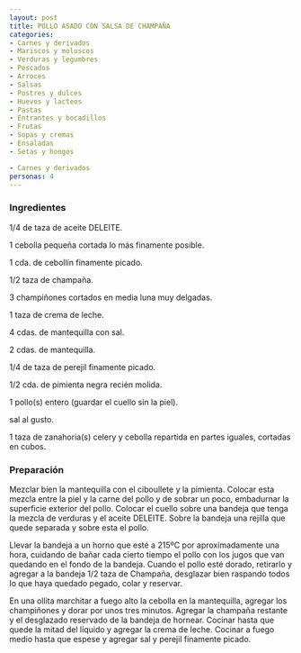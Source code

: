 ```yaml
---
layout: post
title: POLLO ASADO CON SALSA DE CHAMPAÑA
categories:
- Carnes y derivados
- Mariscos y moluscos
- Verduras y legumbres
- Pescados
- Arroces
- Salsas
- Postres y dulces
- Huevos y lacteos
- Pastas
- Entrantes y bocadillos
- Frutas
- Sopas y cremas
- Ensaladas
- Setas y hongos

- Carnes y derivados
personas: 4 
---
```

<h3>Ingredientes</h3>
1/4 de taza de aceite DELEITE.

1 cebolla pequeña cortada lo más finamente posible.

1 cda. de cebollín finamente picado.

1/2 taza de champaña.

3 champiñones cortados en media luna muy delgadas.

1 taza de crema de leche.

4 cdas. de mantequilla con sal.

2 cdas. de mantequilla.

1/4 de taza de perejil finamente picado.

1/2 cda. de pimienta negra recién molida.

1 pollo(s) entero (guardar el cuello sin la piel).

sal al gusto.

1 taza de zanahoria(s) celery y cebolla repartida en partes iguales, cortadas en cubos.

<h3>Preparación</h3>
Mezclar bien la mantequilla con el ciboullete y la pimienta. Colocar esta mezcla entre la piel y la carne del pollo y de sobrar un poco, embadurnar la superficie exterior del pollo. Colocar el cuello sobre una bandeja que tenga la mezcla de verduras y el aceite DELEITE. Sobre la bandeja una rejilla que quede separada y sobre esta el pollo.

Llevar la bandeja a un horno que esté a 215&ordm;C por aproximadamente una hora, cuidando de bañar cada cierto tiempo el pollo con los jugos que van quedando en el fondo de la bandeja. Cuando el pollo esté dorado, retirarlo y agregar a la bandeja 1/2 taza de Champaña, desglazar bien raspando todos lo que haya quedado pegado, colar y reservar.

En una ollita marchitar a fuego alto la cebolla en la mantequilla, agregar los champiñones y dorar por unos tres minutos. Agregar la champaña restante y el desglazado reservado de la bandeja de hornear. Cocinar hasta que quede la mitad del líquido y agregar la crema de leche. Cocinar a fuego medio hasta que espese y agregar sal y perejil finamente picado.

